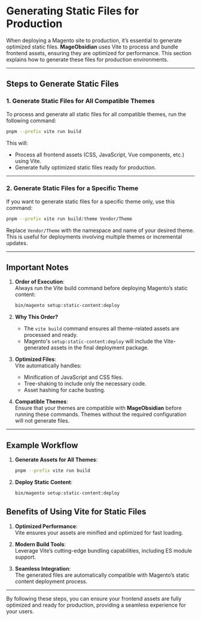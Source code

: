 # Generating Static Files for Production

When deploying a Magento site to production, it’s essential to generate optimized static files. **MageObsidian** uses Vite to process and bundle frontend assets, ensuring they are optimized for performance. This section explains how to generate these files for production environments.

---

## Steps to Generate Static Files

### **1. Generate Static Files for All Compatible Themes**

To process and generate all static files for all compatible themes, run the following command:

```bash
pnpm --prefix vite run build
```

This will:

- Process all frontend assets (CSS, JavaScript, Vue components, etc.) using Vite.
- Generate fully optimized static files ready for production.

---

### **2. Generate Static Files for a Specific Theme**

If you want to generate static files for a specific theme only, use this command:

```bash
pnpm --prefix vite run build:theme Vendor/Theme
```

Replace `Vendor/Theme` with the namespace and name of your desired theme. This is useful for deployments involving multiple themes or incremental updates.

---

## Important Notes

1. **Order of Execution**:  
    Always run the Vite build command before deploying Magento’s static content:
    ```bash
    bin/magento setup:static-content:deploy
    ```

2. **Why This Order?**  

    - The `vite build` command ensures all theme-related assets are processed and ready.
    - Magento's `setup:static-content:deploy` will include the Vite-generated assets in the final deployment package.

3. **Optimized Files**:  
    Vite automatically handles:
    - Minification of JavaScript and CSS files.
    - Tree-shaking to include only the necessary code.
    - Asset hashing for cache busting.

4. **Compatible Themes**:  
    Ensure that your themes are compatible with **MageObsidian** before running these commands. Themes without the required configuration will not generate files.

---

## Example Workflow

1. **Generate Assets for All Themes**:
    ```bash
    pnpm --prefix vite run build
    ```

2. **Deploy Static Content**:
    ```bash
    bin/magento setup:static-content:deploy
    ```

## Benefits of Using Vite for Static Files

1. **Optimized Performance**:  
    Vite ensures your assets are minified and optimized for fast loading.

2. **Modern Build Tools**:  
    Leverage Vite’s cutting-edge bundling capabilities, including ES module support.

3. **Seamless Integration**:  
    The generated files are automatically compatible with Magento’s static content deployment process.

---

By following these steps, you can ensure your frontend assets are fully optimized and ready for production, providing a seamless experience for your users.
